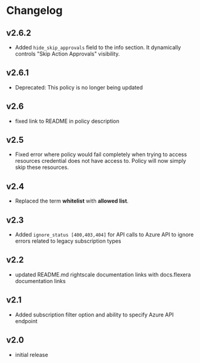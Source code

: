 # Changelog

## v2.6.2

- Added `hide_skip_approvals` field to the info section. It dynamically controls "Skip Action Approvals" visibility.

## v2.6.1

- Deprecated: This policy is no longer being updated

## v2.6

- fixed link to README in policy description

## v2.5

- Fixed error where policy would fail completely when trying to access resources credential does not have access to. Policy will now simply skip these resources.

## v2.4

- Replaced the term **whitelist** with **allowed list**.

## v2.3

- Added `ignore_status [400,403,404]` for API calls to Azure API to ignore errors related to legacy subscription types

## v2.2

- updated README.md rightscale documentation links with docs.flexera documentation links

## v2.1

- Added subscription filter option and ability to specify Azure API endpoint

## v2.0

- initial release

